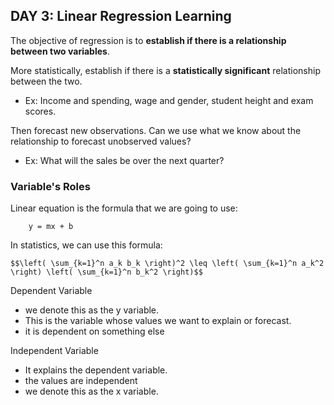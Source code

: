 
## DAY 3: Linear Regression Learning
The objective of regression is to **establish if there is a relationship between two variables**.

More statistically, establish if there is a **statistically significant** relationship between the two. 
- Ex: Income and spending, wage and gender, student height and exam scores. 

Then forecast new observations. Can we use what we know about the relationship to forecast unobserved values?
 - Ex: What will the sales be over the next quarter?

### Variable's Roles

Linear equation is the formula that we are going to use:

```
    y = mx + b
```

In statistics, we can use this formula:
```
$$\left( \sum_{k=1}^n a_k b_k \right)^2 \leq \left( \sum_{k=1}^n a_k^2 \right) \left( \sum_{k=1}^n b_k^2 \right)$$

```

Dependent Variable 
 - we denote this as the y variable.
 - This is the variable whose values we want to explain or forecast.
  - it is dependent on something else

Independent Variable
  - It explains the dependent variable.
  - the values are independent
  - we denote this as the x variable. 